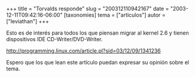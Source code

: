 +++
title = "Torvalds responde"
slug = "200312110942167"
date = "2003-12-11T09:42:16-06:00"
[taxonomies]
tema = ["articulos"]
autor = ["leviathan"]
+++

Esto es de interés para todos los que piensan migrar al kernel 2.6 y
tienen dispositivos IDE CD-Writer/DVD-Writer.

http://programming.linux.com/article.pl?sid=03/12/09/1341236

Espero que los que lean este artículo puedan expresar su opinión sobre
el tema.
